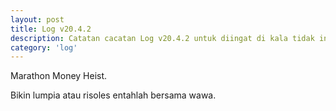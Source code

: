 ```yaml
---
layout: post
title: Log v20.4.2
description: Catatan cacatan Log v20.4.2 untuk diingat di kala tidak ingat sekaligus sengaja tidak ingat agar kembali mengingat.
category: 'log'
---
```


Marathon Money Heist.

Bikin lumpia atau risoles entahlah bersama wawa.
